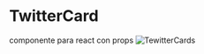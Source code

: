 # TwitterCard
componente para react con props 
![TewitterCards](./public./img/screencapture-localhost-5173-2023-07-02-20_33_40.png)
